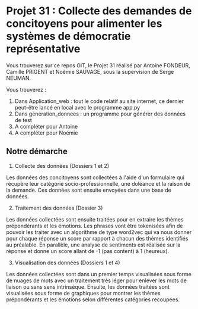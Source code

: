 # Projet 31 : Collecte des demandes de concitoyens pour alimenter les systèmes de démocratie représentative
Vous trouverez sur ce repos GIT, le Projet 31 réalisé par Antoine FONDEUR, Camille PRIGENT et Noémie SAUVAGE, sous la supervision de Serge NEUMAN.  

Vous trouverez :  
1. Dans Application_web : tout le code relatif au site internet, ce dernier peut-être lancé en local avec le programme app.py  
2. Dans generation_donnees : un programme pour générer des données de test  
3. A compléter pour Antoine  
4. A compléter pour Noémie 


## Notre démarche  

1. Collecte des données (Dossiers 1 et 2)

Les données des concitoyens sont collectées à l'aide d'un formulaire qui récupère leur catégorie socio-professionnelle, une doléance et la raison de la demande. Ces données sont ensuite envoyées dans une base de données.  

2. Traitement des données (Dossier 3)

Les données collectées sont ensuite traitées pour en extraire les thèmes prépondérants et les émotions. Les phrases vont être tokenisées afin de pouvoir les traiter avec un algorithme de type word2vec qui va nous donner pour chaque réponse un score par rapport à chacun des thèmes identifiés au préalable. En parallèle, une analyse de sentiments est réalisée sur la réponse et donne un score allant de -1 (pas content) à 1 (heureux).  

3. Visualisation des données (Dossiers 1 et 4)

Les données collectées sont dans un premier temps visualisées sous forme de nuages de mots avec un traitement très léger pour enlever les mots de liaison ou sans sens intrinsèque. Ensuite, les données traitées sont visualisées sous forme de graphiques pour montrer les thèmes prépondérants et les émotions selon différentes catégories recoupées.


